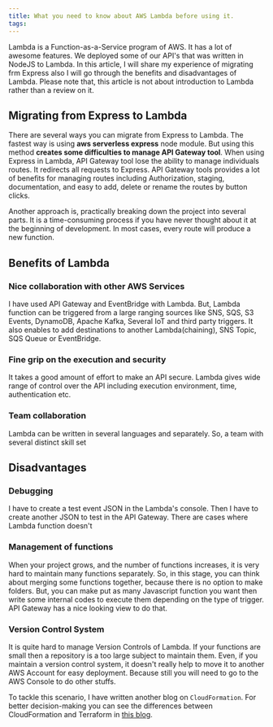 ```yaml
---
title: What you need to know about AWS Lambda before using it.
tags:
---
```


Lambda is a Function-as-a-Service program of AWS. It has a lot of awesome features. We deployed some of our API's that was 
written in NodeJS to Lambda. In this article, I will share my experience of migrating frm Express also I will go through
the benefits and disadvantages of Lambda. Please note that, this article is not about introduction to Lambda rather than a review on it.


## Migrating from Express to Lambda

There are several ways you can migrate from Express to Lambda. The fastest way is using **aws serverless express** node module.
But using this method **creates some difficulties to manage API Gateway tool**. When using Express in Lambda, API Gateway tool
lose the ability to manage individuals routes. It redirects all requests to Express.
API Gateway tools provides a lot of benefits for managing routes including Authorization, staging, documentation, and easy 
to add, delete or rename the routes by button clicks.

<!--more-->


Another approach is, practically breaking down the project into several parts. It is a time-consuming process if you have never
thought about it at the beginning of development. In most cases, every route will produce a new function.  

## Benefits of Lambda
### Nice collaboration with other AWS Services
I have used API Gateway and EventBridge with Lambda. But, Lambda function can be triggered from a large ranging sources
like SNS, SQS, S3 Events, DynamoDB, Apache Kafka, Several IoT and third party triggers. It also enables to add destinations to 
another Lambda(chaining), SNS Topic, SQS Queue or EventBridge.

### Fine grip on the execution and security
It takes a good amount of effort to make an API secure. Lambda gives wide range of control over the API including execution environment, time, authentication etc.

### Team collaboration
Lambda can be written in several languages and separately. So, a team with several distinct skill set 

## Disadvantages
### Debugging
I have to create a test event JSON in the Lambda's console. Then I have to create another JSON to test in the API Gateway.
There are cases where Lambda function doesn't 

### Management of functions
When your project grows, and the number of functions increases, it is very hard to maintain many functions separately. So, in this stage, 
you can think about merging some functions together, because there is no option to make folders. But, you can make put as many Javascript function 
you want then write some internal codes to execute them depending on the type of trigger. API Gateway has a nice looking 
view to do that.

### Version Control System
It is quite hard to manage Version Controls of Lambda. If your functions are small then a repository is a too large subject to maintain them.
Even, if you maintain a version control system, it doesn't really help to move it to another AWS Account for easy deployment.
Because still you will need to go to the AWS Console to do other stuffs.

To tackle this scenario, I have written another blog on `CloudFormation`.
For better decision-making you can see the differences between CloudFormation and Terraform in [this blog](https://cloudonaut.io/cloudformation-vs-terraform/).
